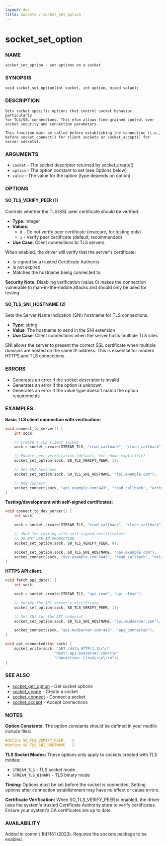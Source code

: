 ```yaml
---
layout: doc
title: sockets / socket_set_option
---
```

# socket_set_option

### NAME

    socket_set_option - set options on a socket

### SYNOPSIS

    void socket_set_option(int socket, int option, mixed value);

### DESCRIPTION

    Sets socket-specific options that control socket behavior, particularly
    for TLS/SSL connections. This efun allows fine-grained control over
    socket security and connection parameters.

    This function must be called before establishing the connection (i.e.,
    before socket_connect() for client sockets or socket_accept() for
    server sockets).

### ARGUMENTS

- `socket` - The socket descriptor returned by socket_create()
- `option` - The option constant to set (see Options below)
- `value` - The value for the option (type depends on option)

### OPTIONS

#### SO_TLS_VERIFY_PEER (1)

Controls whether the TLS/SSL peer certificate should be verified.

- **Type**: integer
- **Values**:
  - `0` - Do not verify peer certificate (insecure, for testing only)
  - `1` - Verify peer certificate (default, recommended)
- **Use Case**: Client connections to TLS servers

When enabled, the driver will verify that the server's certificate:
- Is signed by a trusted Certificate Authority
- Is not expired
- Matches the hostname being connected to

**Security Note**: Disabling verification (value 0) makes the connection
vulnerable to man-in-the-middle attacks and should only be used for testing.

#### SO_TLS_SNI_HOSTNAME (2)

Sets the Server Name Indication (SNI) hostname for TLS connections.

- **Type**: string
- **Value**: The hostname to send in the SNI extension
- **Use Case**: Client connections when the server hosts multiple TLS sites

SNI allows the server to present the correct SSL certificate when multiple
domains are hosted on the same IP address. This is essential for modern
HTTPS and TLS connections.

### ERRORS

- Generates an error if the socket descriptor is invalid
- Generates an error if the option is unknown
- Generates an error if the value type doesn't match the option requirements

### EXAMPLES

**Basic TLS client connection with verification:**
```c
void connect_to_server() {
    int sock;

    // Create a TLS client socket
    sock = socket_create(STREAM_TLS, "read_callback", "close_callback");

    // Enable peer verification (default, but shown explicitly)
    socket_set_option(sock, SO_TLS_VERIFY_PEER, 1);

    // Set SNI hostname
    socket_set_option(sock, SO_TLS_SNI_HOSTNAME, "api.example.com");

    // Now connect
    socket_connect(sock, "api.example.com:443", "read_callback", "write_callback");
}
```

**Testing/development with self-signed certificates:**
```c
void connect_to_dev_server() {
    int sock;

    sock = socket_create(STREAM_TLS, "read_callback", "close_callback");

    // ONLY for testing with self-signed certificates!
    // DO NOT USE IN PRODUCTION
    socket_set_option(sock, SO_TLS_VERIFY_PEER, 0);

    socket_set_option(sock, SO_TLS_SNI_HOSTNAME, "dev.example.com");
    socket_connect(sock, "dev.example.com:8443", "read_callback", "write_callback");
}
```

**HTTPS API client:**
```c
void fetch_api_data() {
    int sock;

    sock = socket_create(STREAM_TLS, "api_read", "api_close");

    // Verify the API server's certificate
    socket_set_option(sock, SO_TLS_VERIFY_PEER, 1);

    // Set SNI for the API endpoint
    socket_set_option(sock, SO_TLS_SNI_HOSTNAME, "api.mudserver.com");

    socket_connect(sock, "api.mudserver.com:443", "api_connected");
}

void api_connected(int sock) {
    socket_write(sock, "GET /data HTTP/1.1\r\n"
                      "Host: api.mudserver.com\r\n"
                      "Connection: close\r\n\r\n");
}
```

### SEE ALSO

- [socket_get_option](socket_get_option.md) - Get socket options
- [socket_create](socket_create.md) - Create a socket
- [socket_connect](socket_connect.md) - Connect a socket
- [socket_accept](socket_accept.md) - Accept connections

### NOTES

**Option Constants:**
The option constants should be defined in your mudlib include files:
```c
#define SO_TLS_VERIFY_PEER    1
#define SO_TLS_SNI_HOSTNAME   2
```

**TLS Socket Modes:**
These options only apply to sockets created with TLS modes:
- `STREAM_TLS` - TLS socket mode
- `STREAM_TLS_BINARY` - TLS binary mode

**Timing:**
Options must be set before the socket is connected. Setting options after
connection establishment may have no effect or cause errors.

**Certificate Verification:**
When SO_TLS_VERIFY_PEER is enabled, the driver uses the system's trusted
Certificate Authority store to verify certificates. Ensure your system's
CA certificates are up to date.

### AVAILABILITY

Added in commit 1fd7f61 (2023). Requires the sockets package to be enabled.
